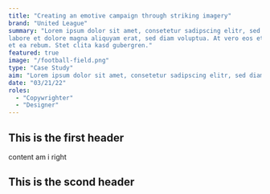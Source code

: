 ```yaml
---
title: "Creating an emotive campaign through striking imagery"
brand: "United League"
summary: "Lorem ipsum dolor sit amet, consetetur sadipscing elitr, sed diam nonumy eirmod tempor invidunt ut 
labore et dolore magna aliquyam erat, sed diam voluptua. At vero eos et accusam et justo duo dolores 
et ea rebum. Stet clita kasd gubergren."
featured: true
image: "/football-field.png"
type: "Case Study"
aim: "Lorem ipsum dolor sit amet, consetetur sadipscing elitr, sed diam nonumy eirmod tempor invidunt ut labore et dolore magna aliquyam erat, sed diam voluptua. At vero eos et accusam et justo duo dolores et ea rebum. Stet clita kasd gubergren."
date: "03/21/22"
roles:
  - "Copywrighter"
  - "Designer"
---
```


## This is the first header

content am i right

## This is the scond header

